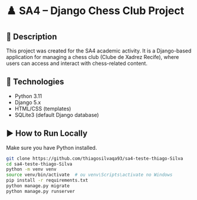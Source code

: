 # ♟️ SA4 – Django Chess Club Project

## 📌 Description

This project was created for the SA4 academic activity. It is a Django-based application for managing a chess club (Clube de Xadrez Recife), where users can access and interact with chess-related content.

## 🚀 Technologies

- Python 3.11
- Django 5.x
- HTML/CSS (templates)
- SQLite3 (default Django database)

## ▶️ How to Run Locally

Make sure you have Python installed.

```bash
git clone https://github.com/thiagosilvaqa93/sa4-teste-thiago-Silva
cd sa4-teste-thiago-Silva
python -m venv venv
source venv/bin/activate  # ou venv\Scripts\activate no Windows
pip install -r requirements.txt
python manage.py migrate
python manage.py runserver
